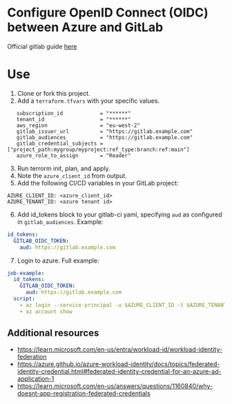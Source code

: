 # Configure OpenID Connect (OIDC) between Azure and GitLab

Official gitlab guide [here](https://docs.gitlab.com/ci/cloud_services/azure/)

# Use
1. Clone or fork this project.
2. Add a `terraform.tfvars` with your specific values.
```
   subscription_id            = "******"
   tenant_id                  = "******"
   aws_region                 = "eu-west-2"
   gitlab_issuer_url          = "https://gitlab.example.com"
   gitlab_audiences           = "https://gitlab.example.com"
   gitlab_credential_subjects = ["project_path:mygroup/myproject:ref_type:branch:ref:main"]
   azure_role_to_assign       = "Reader"
```
3. Run terrorm init, plan, and apply.
4. Note the `azure_client_id` from output.
5. Add the following CI/CD variables in your GitLab project:
```
AZURE_CLIENT_ID: <azure_client_id>
AZURE_TENANT_ID: <azure tenant id>
```

6. Add id_tokens block to your gitlab-ci yaml, specifying `aud` as configured in `gitlab_audiences`. Example:
```yaml
id_tokens:
  GITLAB_OIDC_TOKEN:
    aud: https://gitlab.example.com
```
7. Login to azure. Full example:
```yaml
job-example:
  id_tokens:
    GITLAB_OIDC_TOKEN:
      aud: https://gitlab.example.com
  script:
    - az login --service-principal -u $AZURE_CLIENT_ID -t $AZURE_TENANT_ID --federated-token $GITLAB_OIDC_TOKEN
    - az account show
```

## Additional resources
- https://learn.microsoft.com/en-us/entra/workload-id/workload-identity-federation
- https://azure.github.io/azure-workload-identity/docs/topics/federated-identity-credential.html#federated-identity-credential-for-an-azure-ad-application-1
- https://learn.microsoft.com/en-us/answers/questions/1160840/why-doesnt-app-registration-federated-credentials
